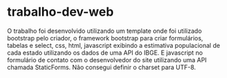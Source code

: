 # trabalho-dev-web

O trabalho foi desenvolvido utilizando um template onde foi utilizado bootstrap pelo criador,
o framework bootstrap para criar formulários, tabelas e select, css, html,
javascript exibindo a estimativa populacional
de cada estado utilizando os dados de uma API do IBGE.
E javascript no formulário de contato com o 
desenvolvedor do site utilizando uma API chamada StaticForms.
Não consegui definir o charset para UTF-8.

